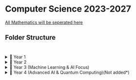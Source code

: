 # Computer Science 2023-2027

[All Mathematics will be seperated here](https://github.com/DylanPrinsloo/mathematics.git)

## **Folder Structure** <br><br>

<details>
  <summary>📂 Year 1</summary>
  <ul>
    <li>📂 Sem 1</li>
    <ul>
      <li>📄 CS1001: Introduction to Programming I</li>
      <li>📄 CS1002: Introduction to Programming II</li>
      <li>📄 CS1003: Mathematics for Computer Science</li>
      <li>📄 CS1004: How Computers Work</li>
    </ul>
    <li>📂 Sem 2</li>
    <ul>
      <li>📄 CS1011: Algorithms and Data Structures I</li>
      <li>📄 CS1012: Web Development</li>
      <li>📄 CS1013: Databases</li>
      <li>📄 CS1014: Dynamic Programming</li>
    </ul>
  </ul>
</details>

<details>
  <summary>📂 Year 2</summary>
  <ul>
    <li>📂 Sem 3</li>
    <ul>
      <li>📄 CS2001: Object-Oriented Programming</li>
      <li>📄 CS2002: Software Design and Development</li>
      <li>📄 CS2003: Computer Security</li>
      <li>📄 CS2004: Algorithms and Data Structures II</li>
    </ul>
    <li>📂 Sem 4</li>
    <ul>
      <li>📄 CS2005: Introduction to Artificial Intelligence</li>
      <li>📄 CS2006: Mobile Development</li>
      <li>📄 CS2007: Interaction Design</li>
      <li>📄 CS2008: Agile Software Projects</li>
    </ul>
  </ul>
</details>

<details>
  <summary>📂 Year 3 (Machine Learning & AI Focus)</summary>
  <ul>
    <li>📂 Sem 5</li>
    <ul>
      <li>📄 CS3001: Machine Learning and Neural Networks</li>
      <li>📄 CS3002: Artificial Intelligence</li>
      <li>📄 CS3003: Advanced Machine Learning Techniques</li>
      <li>📄 CS3004: Programming Languages and Compilers</li>
    </ul>
    <li>📂 Sem 6</li>
    <ul>
      <li>📄 CS3011: Deep Learning</li>
      <li>📄 CS3012: Reinforcement Learning</li>
      <li>📄 CS3013: AI for Business Intelligence</li>
      <li>📄 CS3014: Final Project</li>
    </ul>
  </ul>
</details>

<details>
  <summary>📂 Year 4 (Advanced AI & Quantum Computing)(Not added*)</summary>
  <ul>
    <li>📂 Sem 7</li>
    <ul>
      <li>📄 CS4001: Quantum Computing</li>
      <li>📄 CS4002: AI Ethics and Bias</li>
      <li>📄 CS4003: Autonomous Systems & Robotics</li>
      <li>📄 CS4004: Natural Language Processing</li>
    </ul>
    <li>📂 Sem 8</li>
    <ul>
      <li>📄 CS4011: AI in Healthcare and Finance</li>
      <li>📄 CS4012: Advanced Reinforcement Learning</li>
      <li>📄 CS4013: AI-driven Cybersecurity</li>
      <li>📄 CS4014: Master’s Level Research Project</li>
    </ul>
  </ul>
</details>







